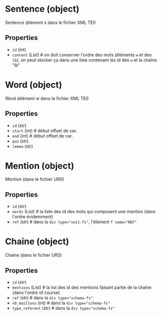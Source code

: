 # Sentence (object)
Sentence (élement s dans le fichier XML TEI)

## Properties
 - `id` (int)
 - `content` (List) # on doit conserver l'ordre des mots (éléments `w` et des `lb`), on peut stocker ça dans une liste contenant les id des `w` et la chaîne "lb" 


# Word (object)
Word (élément w dans le fichier XML TEI)

## Properties
 - `id` (str)
 - `start` (int) # début offset de car.
 - `end` (int) # début offset de car.
 - `pos` (str)
 - `lemma` (str)


# Mention (object)
Mention (dans le fichier URS)

## Properties
 - `id` (str)
 - `words` (List) # la liste des id des mots qui composent une mention (dans l'ordre évidemment)
 - `ref` (str) # dans la `div type="unit-fs"`, l'élément `f name="REF"`

# Chaine (object)
Chaine (dans le fichier URS)

## Properties
 - `id` (str)
 - `mentions` (List) # la list des id des mentions faisant partie de la chaîne (dans l'ordre of course)
 - `ref` (str) # dans la `div type="schema-fs"`
 - `nb_maillons` (int) # dans la `div type="schema-fs"`
 - `type_referent` (str) # dans la `div type="schema-fs"`